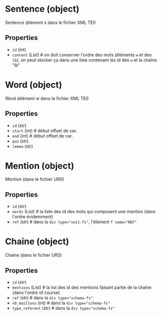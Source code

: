 # Sentence (object)
Sentence (élement s dans le fichier XML TEI)

## Properties
 - `id` (int)
 - `content` (List) # on doit conserver l'ordre des mots (éléments `w` et des `lb`), on peut stocker ça dans une liste contenant les id des `w` et la chaîne "lb" 


# Word (object)
Word (élément w dans le fichier XML TEI)

## Properties
 - `id` (str)
 - `start` (int) # début offset de car.
 - `end` (int) # début offset de car.
 - `pos` (str)
 - `lemma` (str)


# Mention (object)
Mention (dans le fichier URS)

## Properties
 - `id` (str)
 - `words` (List) # la liste des id des mots qui composent une mention (dans l'ordre évidemment)
 - `ref` (str) # dans la `div type="unit-fs"`, l'élément `f name="REF"`

# Chaine (object)
Chaine (dans le fichier URS)

## Properties
 - `id` (str)
 - `mentions` (List) # la list des id des mentions faisant partie de la chaîne (dans l'ordre of course)
 - `ref` (str) # dans la `div type="schema-fs"`
 - `nb_maillons` (int) # dans la `div type="schema-fs"`
 - `type_referent` (str) # dans la `div type="schema-fs"`